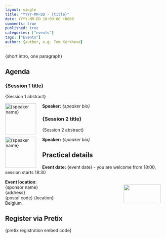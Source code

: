 ```yaml
---
layout: single
title: "YYYY-MM-DD - {title}"
date: YYYY-MM-DD 10:00:00 +0000
comments: true
published: true
categories: ["events"]
tags: ["Events"]
author: {author, e.g. Tom Kerkhove}
---
```


{short intro, one paragraph}

## Agenda

### {Session 1 title}

{Session 1 abstract}

<img src="/assets/media/speakers/{speaker picture}.jpg" alt="{speaker name}" align="left" height="100" width="100" style="margin-right: 20px;">**Speaker:** *{speaker bio}*

### {Session 2 title}

{Session 2 abstract}

<img src="/assets/media/speakers/{speaker picture}.jpg" alt="{speaker name}" align="left" height="100" width="100" style="margin-right: 20px;">**Speaker:** *{speaker bio}*

## Practical details

**Event date:** {event date} - you are welcome from 18:00, session starts 18:30

**Event location:**<br />
<img width="120" height="60" align="right" alt="" src="/assets/media/sponsors/l{sponsor logo}.png">{sponsor name}<br />
{address}<br />
{postal code} {location}<br />
Belgium

## Register via Pretix

{pretix registration embed code}

